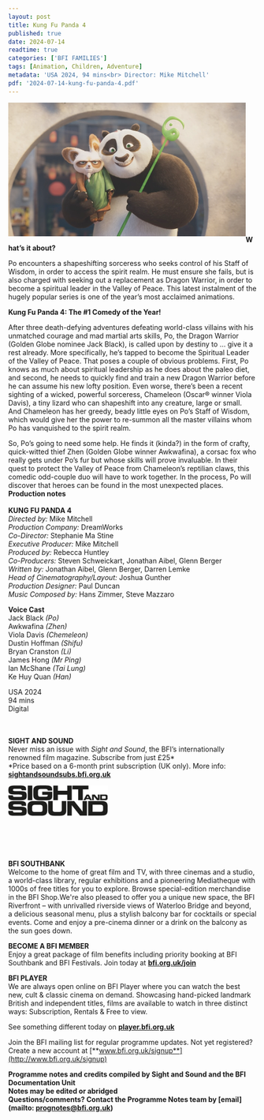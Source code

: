 ```yaml
---
layout: post
title: Kung Fu Panda 4
published: true
date: 2024-07-14
readtime: true
categories: ['BFI FAMILIES']
tags: [Animation, Children, Adventure]
metadata: 'USA 2024, 94 mins<br> Director: Mike Mitchell'
pdf: '2024-07-14-kung-fu-panda-4.pdf'
---
```

<img style="float: left;" src="/img/KFP4.png"><br><br><br><br><br><br><br><br><br><br><br><br><br><br><br>


**What’s it about?**  

Po encounters a shapeshifting sorceress who seeks control of his Staff of Wisdom, in order to access the spirit realm. He must ensure she fails, but is also charged with seeking out a replacement as Dragon Warrior, in order to become a spiritual leader in the Valley of Peace. This latest instalment of the hugely popular series is one of the year’s most acclaimed animations.

**Kung Fu Panda 4: The #1 Comedy of the Year!**  

After three death-defying adventures defeating world-class villains with his unmatched courage and mad martial arts skills, Po, the Dragon Warrior (Golden Globe nominee Jack Black), is called upon by destiny to … give it a rest already. More specifically, he’s tapped to become the Spiritual Leader of the Valley of Peace.  That poses a couple of obvious problems. First, Po knows as much about spiritual leadership as he does about the paleo diet, and second, he needs to quickly find and train a new Dragon Warrior before he can assume his new lofty position. Even worse, there’s been a recent sighting of a wicked, powerful sorceress, Chameleon (Oscar® winner Viola Davis), a tiny lizard who can shapeshift into any creature, large or small. And Chameleon has her greedy, beady little eyes on Po’s Staff of Wisdom, which would give her the power to re-summon all the master villains whom Po has vanquished to the spirit realm.

So, Po’s going to need some help. He finds it (kinda?) in the form of crafty, quick-witted thief Zhen (Golden Globe winner Awkwafina), a corsac fox who really gets under Po’s fur but whose skills will prove invaluable. In their quest to protect the Valley of Peace from Chameleon’s reptilian claws, this comedic odd-couple duo will have to work together. In the process, Po will discover that heroes can be found in the most unexpected places.  
**Production notes**  
<br>
**KUNG FU PANDA 4**  
_Directed by:_ Mike Mitchell  
_Production Company:_ DreamWorks  
_Co-Director:_ Stephanie Ma Stine  
_Executive Producer:_ Mike Mitchell  
_Produced by:_ Rebecca Huntley  
_Co-Producers:_ Steven Schweickart, Jonathan Aibel, Glenn Berger  
_Written by:_ Jonathan Aibel, Glenn Berger, Darren Lemke  
_Head of Cinematography/Layout:_ Joshua Gunther  
_Production Designer:_ Paul Duncan  
_Music Composed by:_ Hans Zimmer, Steve Mazzaro  

**Voice Cast**  
Jack Black  _(Po)_  
Awkwafina  _(Zhen)_  
Viola Davis  _(Chemeleon)_  
Dustin Hoffman  _(Shifu)_  
Bryan Cranston  _(Li)_  
James Hong  _(Mr Ping)_  
Ian McShane  _(Tai Lung)_  
Ke Huy Quan  _(Han)_  

USA 2024  
94 mins  
Digital  
<br>
<br>

**SIGHT AND SOUND**<br>
Never miss an issue with _Sight and Sound_, the BFI’s internationally renowned film magazine. Subscribe from just £25*<br>
*Price based on a 6-month print subscription (UK only). More info: [**sightandsoundsubs.bfi.org.uk**](https://sightandsoundsubs.bfi.org.uk/subscribe)

<img style="float: left;" src="/img/sight-and-sound.jpg" width="40%" height="40%"><br><br><br><br><br><br><br><br>

**BFI SOUTHBANK**  
Welcome to the home of great film and TV, with three cinemas and a studio, a world-class library, regular exhibitions and a pioneering Mediatheque with 1000s of free titles for you to explore. Browse special-edition merchandise in the BFI Shop.We&#39;re also pleased to offer you a unique new space, the BFI Riverfront – with unrivalled riverside views of Waterloo Bridge and beyond, a delicious seasonal menu, plus a stylish balcony bar for cocktails or special events. Come and enjoy a pre-cinema dinner or a drink on the balcony as the sun goes down.  

**BECOME A BFI MEMBER**  
Enjoy a great package of film benefits including priority booking at BFI Southbank and BFI Festivals. Join today at [**bfi.org.uk/join**](http://www.bfi.org.uk/join)  

**BFI PLAYER**  
 We are always open online on BFI Player where you can watch the best new, cult &amp; classic cinema on demand. Showcasing hand-picked landmark British and independent titles, films are available to watch in three distinct ways: Subscription, Rentals &amp; Free to view.  

See something different today on [**player.bfi.org.uk**](https://player.bfi.org.uk)  

Join the BFI mailing list for regular programme updates. Not yet registered? Create a new account at [**www.bfi.org.uk/signup**](http://www.bfi.org.uk/signup)

**Programme notes and credits compiled by Sight and Sound and the BFI Documentation Unit  
Notes may be edited or abridged  
Questions/comments? Contact the Programme Notes team by [email](mailto: prognotes@bfi.org.uk)**  
<!--stackedit_data:
eyJoaXN0b3J5IjpbMTE0OTgwMTQ0Ml19
-->
